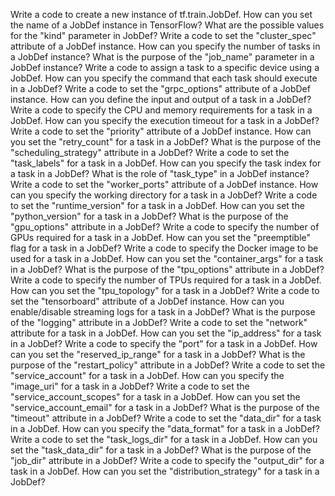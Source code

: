 Write a code to create a new instance of tf.train.JobDef.
How can you set the name of a JobDef instance in TensorFlow?
What are the possible values for the "kind" parameter in JobDef?
Write a code to set the "cluster_spec" attribute of a JobDef instance.
How can you specify the number of tasks in a JobDef instance?
What is the purpose of the "job_name" parameter in a JobDef instance?
Write a code to assign a task to a specific device using a JobDef.
How can you specify the command that each task should execute in a JobDef?
Write a code to set the "grpc_options" attribute of a JobDef instance.
How can you define the input and output of a task in a JobDef?
Write a code to specify the CPU and memory requirements for a task in a JobDef.
How can you specify the execution timeout for a task in a JobDef?
Write a code to set the "priority" attribute of a JobDef instance.
How can you set the "retry_count" for a task in a JobDef?
What is the purpose of the "scheduling_strategy" attribute in a JobDef?
Write a code to set the "task_labels" for a task in a JobDef.
How can you specify the task index for a task in a JobDef?
What is the role of "task_type" in a JobDef instance?
Write a code to set the "worker_ports" attribute of a JobDef instance.
How can you specify the working directory for a task in a JobDef?
Write a code to set the "runtime_version" for a task in a JobDef.
How can you set the "python_version" for a task in a JobDef?
What is the purpose of the "gpu_options" attribute in a JobDef?
Write a code to specify the number of GPUs required for a task in a JobDef.
How can you set the "preemptible" flag for a task in a JobDef?
Write a code to specify the Docker image to be used for a task in a JobDef.
How can you set the "container_args" for a task in a JobDef?
What is the purpose of the "tpu_options" attribute in a JobDef?
Write a code to specify the number of TPUs required for a task in a JobDef.
How can you set the "tpu_topology" for a task in a JobDef?
Write a code to set the "tensorboard" attribute of a JobDef instance.
How can you enable/disable streaming logs for a task in a JobDef?
What is the purpose of the "logging" attribute in a JobDef?
Write a code to set the "network" attribute for a task in a JobDef.
How can you set the "ip_address" for a task in a JobDef?
Write a code to specify the "port" for a task in a JobDef.
How can you set the "reserved_ip_range" for a task in a JobDef?
What is the purpose of the "restart_policy" attribute in a JobDef?
Write a code to set the "service_account" for a task in a JobDef.
How can you specify the "image_uri" for a task in a JobDef?
Write a code to set the "service_account_scopes" for a task in a JobDef.
How can you set the "service_account_email" for a task in a JobDef?
What is the purpose of the "timeout" attribute in a JobDef?
Write a code to set the "data_dir" for a task in a JobDef.
How can you specify the "data_format" for a task in a JobDef?
Write a code to set the "task_logs_dir" for a task in a JobDef.
How can you set the "task_data_dir" for a task in a JobDef?
What is the purpose of the "job_dir" attribute in a JobDef?
Write a code to specify the "output_dir" for a task in a JobDef.
How can you set the "distribution_strategy" for a task in a JobDef?